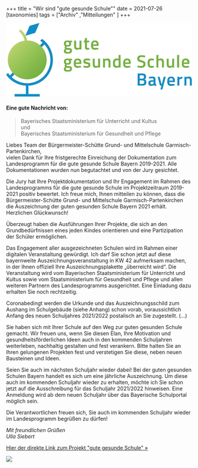 +++
title = "Wir sind \"gute gesunde Schule\""
date = 2021-07-26
[taxonomies]
tags = ["Archiv" ,"Mitteilungen" ]
+++

![](images/Logo-gute-gesunde-schule-bayern.jpg)

#### Eine gute Nachricht von:

> Bayerisches Staatsministerium für Unterricht und Kultus  
> und  
> Bayerisches Staatsministerium für Gesundheit und Pflege

Liebes Team der Bürgermeister-Schütte Grund- und Mittelschule Garmisch-Partenkirchen,  
vielen Dank für Ihre fristgerechte Einreichung der Dokumentation zum Landesprogramm für die gute gesunde Schule Bayern 2019-2021. Alle Dokumentationen wurden nun begutachtet und von der Jury gesichtet.  
  
Die Jury hat Ihre Projektdokumentation und Ihr Engagement im Rahmen des Landesprogramms für die gute gesunde Schule im Projektzeitraum 2019-2021 positiv bewertet. Ich freue mich, Ihnen mitteilen zu können, dass die Bürgermeister-Schütte Grund- und Mittelschule Garmisch-Partenkirchen die Auszeichnung der guten gesunden Schule Bayern 2021 erhält. Herzlichen Glückwunsch!  
  
Überzeugt haben die Ausführungen Ihrer Projekte, die sich an den Grundbedürfnissen eines jeden Kindes orientieren und eine Partizipation der Schüler ermöglichen.  
  
Das Engagement aller ausgezeichneten Schulen wird im Rahmen einer digitalen Veranstaltung gewürdigt. Ich darf Sie schon jetzt auf diese bayernweite Auszeichnungsveranstaltung in KW 42 aufmerksam machen, in der Ihnen offiziell Ihre Auszeichnungsplakette „überreicht wird“. Die Veranstaltung wird vom Bayerischen Staatsministerium für Unterricht und Kultus sowie vom Staatsministerium für Gesundheit und Pflege und allen weiteren Partnern des Landesprogramms ausgerichtet. Eine Einladung dazu erhalten Sie noch rechtzeitig.

Coronabedingt werden die Urkunde und das Auszeichnungsschild zum Aushang im Schulgebäude (siehe Anhang) schon vorab, voraussichtlich Anfang des neuen Schuljahres 2021/2022 postalisch an Sie zugestellt. (...)

Sie haben sich mit Ihrer Schule auf den Weg zur guten gesunden Schule gemacht. Wir freuen uns, wenn Sie diesen Elan, Ihre Motivation und gesundheitsförderlichen Ideen auch in den kommenden Schuljahren weiterleben, nachhaltig gestalten und fest verankern. Bitte halten Sie an Ihren gelungenen Projekten fest und verstetigen Sie diese, neben neuen Bausteinen und Ideen.

Seien Sie auch im nächsten Schuljahr wieder dabei! Bei der guten gesunden Schulen Bayern handelt es sich um eine jährliche Auszeichnung. Um diese auch im kommenden Schuljahr wieder zu erhalten, möchte ich Sie schon jetzt auf die Ausschreibung für das Schuljahr 2021/2022 hinweisen. Eine Anmeldung wird ab dem neuen Schuljahr über das Bayerische Schulportal möglich sein.

Die Verantwortlichen freuen sich, Sie auch im kommenden Schuljahr wieder im Landesprogramm begrüßen zu dürfen!

_Mit freundlichen Grüßen  
Ulla Siebert_

[Hier der direkte Link zum Projekt "gute gesunde Schule" »](https://www.ggs.bayern.de/)

![](images/Auszeichnungsplakette_Schulgebäude-1024x722.jpg)
